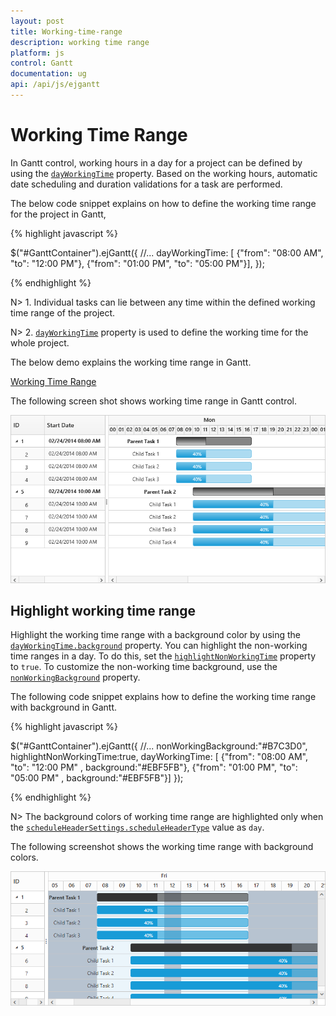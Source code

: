 ```yaml
---
layout: post
title: Working-time-range
description: working time range
platform: js
control: Gantt
documentation: ug
api: /api/js/ejgantt
---
```


# Working Time Range

In Gantt control, working hours in a day for a project can be defined by using the [`dayWorkingTime`](/api/js/ejgantt#members:dayworkingtime) property. Based on the working hours, automatic date scheduling and duration validations for a task are performed.

The below code snippet explains on how to define the working time range for the project in Gantt,

{% highlight javascript %}

$("#GanttContainer").ejGantt({
    //...
    dayWorkingTime: [
        {"from": "08:00 AM", "to": "12:00 PM"},
        {"from": "01:00 PM", "to": "05:00 PM"}],
});

{% endhighlight %}

N> 1. Individual tasks can lie between any time within the defined working time range of the project.

N> 2. [`dayWorkingTime`](/api/js/ejgantt#members:dayworkingtime) property is used to define the working time for the whole project.

The below demo explains the working time range in Gantt.

[Working Time Range](https://ej2.syncfusion.com/home/#!/bootstrap/gantt/schedulingconcepts/workingtimerange)

The following screen shot shows working time range in Gantt control. 

![](/js/Gantt/Working-time-range_images/Working-time-range_img1.png)

## Highlight working time range

Highlight the working time range with a background color by using the [`dayWorkingTime.background`](/api/js/ejgantt#members:dayworkingtime) property. You can highlight the non-working time ranges in a day. To do this, set the [`highlightNonWorkingTime`](/api/js/ejgantt#members:highlightnonworkingtime) property to `true`. To customize the non-working time background, use the [`nonWorkingBackground`](/api/js/ejgantt#members:nonworkingbackground) property.

The following code snippet explains how to define the working time range with background in Gantt.

{% highlight javascript %}

$("#GanttContainer").ejGantt({
    //...
	nonWorkingBackground:"#B7C3D0",
	highlightNonWorkingTime:true,
    dayWorkingTime: [
        {"from": "08:00 AM", "to": "12:00 PM" , background:"#EBF5FB"},
        {"from": "01:00 PM", "to": "05:00 PM" , background:"#EBF5FB"}]
});

{% endhighlight %}

N> The background colors of working time range are highlighted only when the [`scheduleHeaderSettings.scheduleHeaderType`](/api/js/ejgantt#members:scheduleheadersettings-scheduleheadertype) value as `day`.

The following screenshot shows the working time range with background colors.

![](/js/Gantt/Working-time-range_images/Working-time-range_img2.png)
